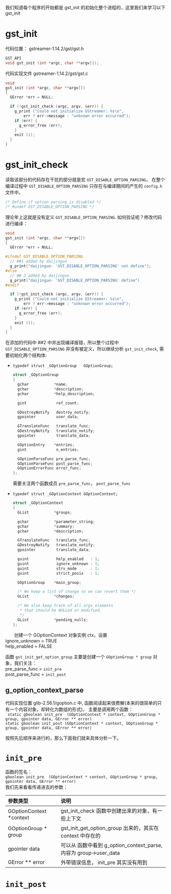 
我们知道每个程序的开始都是 gst_init 的初始化整个进程的，这里我们来学习以下 gst_init

# gst_init

代码位置： gstreamer-1.14.2/gst/gst.h

```c
GST_API
void gst_init (int *argc, char **argv[]);
```

代码实现文件 gstreamer-1.14.2/gst/gst.c

```c
void
gst_init (int *argc, char **argv[])
{
  GError *err = NULL;

  if (!gst_init_check (argc, argv, &err)) {
    g_print ("Could not initialize GStreamer: %s\n",
        err ? err->message : "unknown error occurred");
    if (err) {
      g_error_free (err);
    }
    exit (1);
  }
}
```


# gst_init_check

读取该部分的代码存在干扰的部分就是宏 `GST_DISABLE_OPTION_PARSING`， 在整个编译过程中 `GST_DISABLE_OPTION_PARSING` 只存在与编译期间的产生的 ``config.h`` 文件中。 
```c
/* Define if option parsing is disabled */
/* #undef GST_DISABLE_OPTION_PARSING */
```

理论年上这就是没有定义 `GST_DISABLE_OPTION_PARSING`. 如何验证呢？修改代码进行编译：
```c
void
gst_init (int *argc, char **argv[])
{
  GError *err = NULL;

#ifndef GST_DISABLE_OPTION_PARSING
  // ##1 added by daijinguo 
  g_print("daijinguo- 'GST_DISABLE_OPTION_PARSING' not define");
#else
  // ## 2 added by daijinguo
  g_print("daijinguo- 'GST_DISABLE_OPTION_PARSING' define")
#endif

  if (!gst_init_check (argc, argv, &err)) {
    g_print ("Could not initialize GStreamer: %s\n",
        err ? err->message : "unknown error occurred");
    if (err) {
      g_error_free (err);
    }
    exit (1);
  }
}
```
在添加的代码中 ##2 中并出现编译报错，所以整个过程中 `GST_DISABLE_OPTION_PARSING` 并没有被定义，所以继续分析 `gst_init_check`, 需要初始化两个结构体:
+ `typedef struct _GOptionGroup   GOptionGroup;`
    ```c
    struct _GOptionGroup
    {
      gchar           *name;
      gchar           *description;
      gchar           *help_description;
    
      gint             ref_count;
    
      GDestroyNotify   destroy_notify;
      gpointer         user_data;
    
      GTranslateFunc   translate_func;
      GDestroyNotify   translate_notify;
      gpointer         translate_data;
    
      GOptionEntry    *entries;
      gint             n_entries;
    
      GOptionParseFunc pre_parse_func;
      GOptionParseFunc post_parse_func;
      GOptionErrorFunc error_func;
    };
    ```
    需要关注两个函数成员 `pre_parse_func`， `post_parse_func`

+ `typedef struct _GOptionContext GOptionContext;`
    ```c
    struct _GOptionContext
    {
      GList           *groups;
    
      gchar           *parameter_string;
      gchar           *summary;
      gchar           *description;
    
      GTranslateFunc   translate_func;
      GDestroyNotify   translate_notify;
      gpointer         translate_data;
    
      guint            help_enabled   : 1;
      guint            ignore_unknown : 1;
      guint            strv_mode      : 1;
      guint            strict_posix   : 1;
    
      GOptionGroup    *main_group;
    
      /* We keep a list of change so we can revert them */
      GList           *changes;
    
      /* We also keep track of all argv elements
       * that should be NULLed or modified.
       */
      GList           *pending_nulls;
    };
    ```

&emsp;&emsp;创建一个 GOptionContext 对象实例 ctx，设置  
ignore_unknown = TRUE  
help_enabled = FALSE  

函数 `gst_init_get_option_group` 主要是创建一个 `GOptionGroup * group` 对象，我们关注：  
pre_parse_func  = `init_pre`  
post_parse_func = `init_post`  


## g_option_context_parse
代码实现位置 glib-2.56.1/goption.c 中, 函数阅读起来很费解(本来的很简单的只有一个内容对象，却转化为数组的形式)， 主要是调用两个函数：  
``` static gboolean init_pre  (GOptionContext * context, GOptionGroup * group, gpointer data, GError ** error)```  
``` static gboolean init_post (GOptionContext * context, GOptionGroup * group, gpointer data, GError ** error) ```

按照先后顺序来进行的，那么下面我们就来具体分析一下。



# `init_pre`

函数的签名：  
`gboolean init_pre  (GOptionContext * context, GOptionGroup * group, gpointer data, GError ** error)`  
我们先来看看传递进去的参数：  

| 参数类型                | 说明                                                              |
|:------------------------|:------------------------------------------------------------------|
| GOptionContext *context | gst_init_check 函数中创建出来的对象，有一些上下文                 |
| GOptionGroup * group    | gst_init_get_option_group 出来的，其实在 context 中存在的         |
| gpointer data           | 可以从 函数中看到 g_option_context_parse, 内容为 group->user_data |
| GError ** error         | 外带错误信息， init_pre 其实没有用到                              |





# `init_post`







